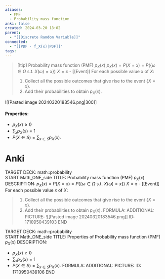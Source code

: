 ```yaml
---
aliases:
  - PMF
  - Probability mass function
anki: false
created: 2024-03-20 18:02
parent:
  - "[[Discrete Random Variable]]"
connected:
  - "[[PDF - f_X(x)|PDF]]"
tags: 
---
```


> [!tip] Probability mass function (PMF) $p_X(x)$
$p_X(x) = P(X = x) = P(\{\omega \in \Omega \text{ s.t. } X(\omega) = x\})$
${X = x}$ - [[Event]]
For each possible value $x$ of $X$:
> 1. Collect all the possible outcomes that give rise to the event $\{X = x\}$.
> 2. Add their probabilities to obtain $p_X(x)$.

![[Pasted image 20240320183546.png|300]]

#### Properties:
- $p_X(x) \geq 0$
- $\sum_x p_X(x) = 1$
- $P(X \in S) = \sum_{x \in S} p_X(x).$

# Anki
TARGET DECK: math::probability  
START
Math_ONE_side
TITLE: Probability mass function (PMF) $p_X(x)$
DESCRIPTION: 
$p_X(x) = P(X = x) = P(\{\omega \in \Omega \text{ s.t. } X(\omega) = x\})$
${X = x}$ - [[Event]]
For each possible value $x$ of $X$:
> 1. Collect all the possible outcomes that give rise to the event $\{X = x\}$.
> 2. Add their probabilities to obtain $p_X(x)$.
FORMULA: 
ADDITIONAL:
PICTURE: ![[Pasted image 20240320183546.png]]
ID: 1710950439103
END

TARGET DECK: math::probability  
START
Math_ONE_side
TITLE: Properties of Probability mass function (PMF) $p_X(x)$
DESCRIPTION: 
- $p_X(x) \geq 0$
- $\sum_x p_X(x) = 1$
- $P(X \in S) = \sum_{x \in S} p_X(x).$
FORMULA: 
ADDITIONAL:
PICTURE:
ID: 1710950439106
END